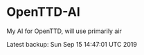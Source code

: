 # OpenTTD-AI
My AI for OpenTTD, will use primarily air

Latest backup: Sun Sep 15 14:47:01 UTC 2019
